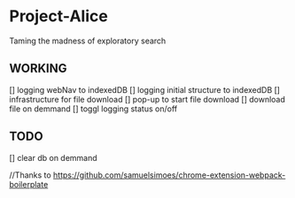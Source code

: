 # Project-Alice
Taming the madness of exploratory search


## WORKING
[] logging webNav to indexedDB
[] logging initial structure to indexedDB
[] infrastructure for file download
[] pop-up to start file download
[] download file on demmand
[] toggl logging status on/off

## TODO
[] clear db on demmand



//Thanks to
https://github.com/samuelsimoes/chrome-extension-webpack-boilerplate
